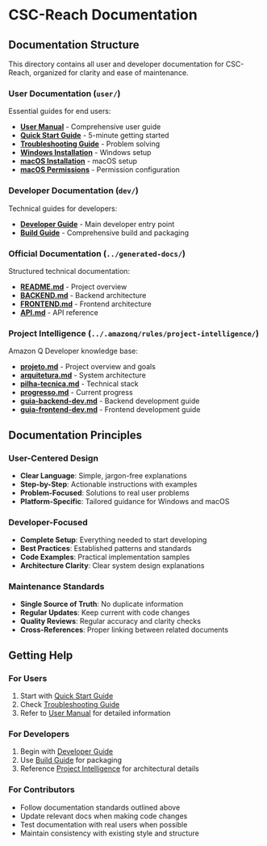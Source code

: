# CSC-Reach Documentation

## Documentation Structure

This directory contains all user and developer documentation for CSC-Reach, organized for clarity and ease of maintenance.

### User Documentation (`user/`)
Essential guides for end users:
- **[User Manual](user/user_manual.md)** - Comprehensive user guide
- **[Quick Start Guide](user/quick_start_guide.md)** - 5-minute getting started
- **[Troubleshooting Guide](user/troubleshooting_guide.md)** - Problem solving
- **[Windows Installation](user/windows_installation_guide.md)** - Windows setup
- **[macOS Installation](user/macos_installation_guide.md)** - macOS setup  
- **[macOS Permissions](user/macos_permissions_guide.md)** - Permission configuration

### Developer Documentation (`dev/`)
Technical guides for developers:
- **[Developer Guide](dev/DEVELOPER_GUIDE.md)** - Main developer entry point
- **[Build Guide](dev/BUILD_GUIDE.md)** - Comprehensive build and packaging

### Official Documentation (`../generated-docs/`)
Structured technical documentation:
- **[README.md](../generated-docs/README.md)** - Project overview
- **[BACKEND.md](../generated-docs/BACKEND.md)** - Backend architecture
- **[FRONTEND.md](../generated-docs/FRONTEND.md)** - Frontend architecture
- **[API.md](../generated-docs/API.md)** - API reference

### Project Intelligence (`../.amazonq/rules/project-intelligence/`)
Amazon Q Developer knowledge base:
- **[projeto.md](../.amazonq/rules/project-intelligence/projeto.md)** - Project overview and goals
- **[arquitetura.md](../.amazonq/rules/project-intelligence/arquitetura.md)** - System architecture
- **[pilha-tecnica.md](../.amazonq/rules/project-intelligence/pilha-tecnica.md)** - Technical stack
- **[progresso.md](../.amazonq/rules/project-intelligence/progresso.md)** - Current progress
- **[guia-backend-dev.md](../.amazonq/rules/project-intelligence/guia-backend-dev.md)** - Backend development guide
- **[guia-frontend-dev.md](../.amazonq/rules/project-intelligence/guia-frontend-dev.md)** - Frontend development guide

## Documentation Principles

### User-Centered Design
- **Clear Language**: Simple, jargon-free explanations
- **Step-by-Step**: Actionable instructions with examples
- **Problem-Focused**: Solutions to real user problems
- **Platform-Specific**: Tailored guidance for Windows and macOS

### Developer-Focused
- **Complete Setup**: Everything needed to start developing
- **Best Practices**: Established patterns and standards
- **Code Examples**: Practical implementation samples
- **Architecture Clarity**: Clear system design explanations

### Maintenance Standards
- **Single Source of Truth**: No duplicate information
- **Regular Updates**: Keep current with code changes
- **Quality Reviews**: Regular accuracy and clarity checks
- **Cross-References**: Proper linking between related documents

## Getting Help

### For Users
1. Start with [Quick Start Guide](user/quick_start_guide.md)
2. Check [Troubleshooting Guide](user/troubleshooting_guide.md)
3. Refer to [User Manual](user/user_manual.md) for detailed information

### For Developers
1. Begin with [Developer Guide](dev/DEVELOPER_GUIDE.md)
2. Use [Build Guide](dev/BUILD_GUIDE.md) for packaging
3. Reference [Project Intelligence](../.amazonq/rules/project-intelligence/) for architectural details

### For Contributors
- Follow documentation standards outlined above
- Update relevant docs when making code changes
- Test documentation with real users when possible
- Maintain consistency with existing style and structure
